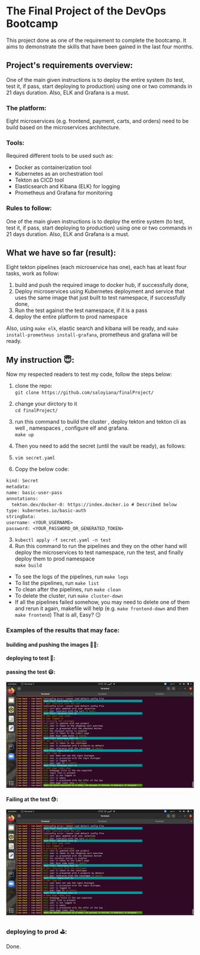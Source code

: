 # The Final Project of the DevOps Bootcamp


This project done as one of the requirement to complete the bootcamp. It aims to demonstrate the skills that have been gained in the last four months.


## Project's requirements overview:   
One of the main given instructions is to deploy the entire system (to test, test it, if pass, start deploying to production) using one or two commands in 21 days duration. Also, ELK and Grafana is a must.  

### The platform:
Eight microservices (e.g. frontend, payment, carts, and orders) need to be build based on the microservices architecture.  

### Tools:
Required different tools to be used such as:  
* Docker as containerization tool  
* Kubernetes as an orchestration tool  
* Tekton as CICD tool  
* Elasticsearch and Kibana (ELK) for logging 
* Prometheus and Grafana for monitoring  

### Rules to follow:   
One of the main given instructions is to deploy the entire system (to test, test it, if pass, start deploying to production) using one or two commands in 21 days duration. Also, ELK and Grafana is a must.  


## What we have so far (result): 
Eight tekton pipelines (each microservice has one), each has at least four tasks,  work as follow:  
1. build and push the required image to docker hub, if successfully done, 
2. Deploy microservices using Kubernetes deployment and service that uses the same image that just built to test namespace, if successfully done,
3. Run the test against the test namespace, if it is a pass 
4. deploy the entire platform to prod namespace  

Also, using `make elk`, elastic search and kibana will be ready, and `make install-prometheus install-grafana`, prometheus and grafana will be ready.

## My instruction :innocent::

Now my respected readers to test my code, follow the steps below:

1. clone the repo:   
`git clone https://github.com/saloyiana/finalProject/`  
2. change your dirctory to it   
`cd finalProject/`     
3. run this command to build the cluster , deploy tekton and tekton cli as well , namespaces , configure elf and grafana.   
`make up`   

4. Then you need to add the secret (until the vault be ready), as follows:
  1. `vim secret.yaml`  
  2. Copy the below code:
  ``` apiVersion: v1
kind: Secret
metadata:
  name: basic-user-pass
  annotations:
    tekton.dev/docker-0: https://index.docker.io # Described below
type: kubernetes.io/basic-auth
stringData:
  username: <YOUR_USERNAME>
  password: <YOUR_PASSWORD_OR_GENERATED_TOKEN>
```
  3. `kubectl apply -f secret.yaml -n test`
4. Run this command to run the pipelines and they on the other hand will deploy the microservices to test namespace, run the test, and finally deploy them to prod namespace   
`make build`  

* To see the logs of the pipelines, run `make logs`
* To list the pipelines, run `make list`
* To clean after the pipelines, run  `make clean`
* To delete the cluster, run 
 `make cluster-down`
* If all the pipelines failed somehow, you may need to delete one of them and rerun it again, makefile will help (e.g. `make frontend-down` and then `make frontend`) 
That is all, Easy? :smirk:

### Examples of the results that may face: 

#### building and pushing the images :woman_juggling::

#### deploying to test :fist_left::


#### passing the test :smiley::
![Test Image 1](image/test.png)


#### Failing at the test :sweat::
![Test Image 1](image/test.png)

### deploying to prod :golf::

Done. 
